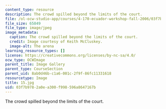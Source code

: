```yaml
---
content_type: resource
description: The crowd spilled beyond the limits of the court.
file: /ol-ocw-studio-app/courses/4-170-ecuador-workshop-fall-2006/03f7b9782a0ea300f998596a8647167b_15.jpg
file_size: 65849
file_type: image/jpeg
image_metadata:
  caption: The crowd spilled beyond the limits of the court.
  credit: Image courtesy of Keith McCluskey.
  image-alt: The arena
learning_resource_types: []
license: https://creativecommons.org/licenses/by-nc-sa/4.0/
ocw_type: OCWImage
parent_title: Image Gallery
parent_type: CourseSection
parent_uid: 8ab0d46b-c1a6-001c-2f9f-86fc11331618
resourcetype: Image
title: 15.jpg
uid: 03f7b978-2a0e-a300-f998-596a8647167b
---
```

The crowd spilled beyond the limits of the court.